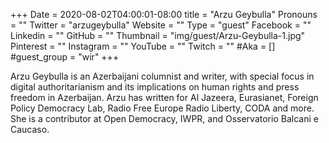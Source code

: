 +++
Date = 2020-08-02T04:00:01-08:00
title = "Arzu Geybulla"
Pronouns = ""
Twitter = "arzugeybulla"
Website = ""
Type = "guest"
Facebook = ""
Linkedin = ""
GitHub = ""
Thumbnail = "img/guest/Arzu-Geybulla-1.jpg"
Pinterest = ""
Instagram = ""
YouTube = ""
Twitch = ""
#Aka = []
#guest_group = "wir"
+++

Arzu Geybulla is an Azerbaijani columnist and writer, with special focus in digital authoritarianism and its implications on human rights and press freedom in Azerbaijan. Arzu has written for Al Jazeera, Eurasianet, Foreign Policy Democracy Lab, Radio Free Europe Radio Liberty, CODA and more. She is a contributor at Open Democracy, IWPR, and Osservatorio Balcani e Caucaso.
